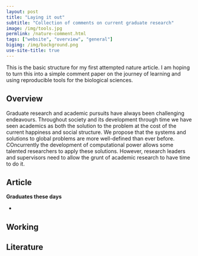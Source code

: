 ```yaml
---
layout: post
title: "Laying it out"
subtitle: "Collection of comments on current graduate research"
image: /img/tools.jpg
permlink: /nature-comment.html
tags: ["website", "overview", "general"]
bigimg: /img/background.png
use-site-title: true
---
```


This is the basic structure for my first attempted nature article. I am hoping to turn this into a simple comment paper on the journey of learning and using reproducible tools for the biological sciences.

## Overview

Graduate research and academic pursuits have always been challenging endeavours. Throughout society and its development through time we have seen academics as both the solution to the problem at the cost of the current happiness and social structure. We propose that the systems and solutions to global problems are more well-defined than ever before. COncurrently the development of computational power allows some talented researchers to apply these solutions. However, research leaders and supervisors need to allow the grunt of academic research to have time to do it.

## Article

**Graduates these days**

- 

## Working

## Literature